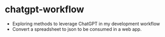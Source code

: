 # chatgpt-workflow
- Exploring methods to leverage ChatGPT in my development workflow
- Convert a spreadsheet to json to be consumed in a web app.
